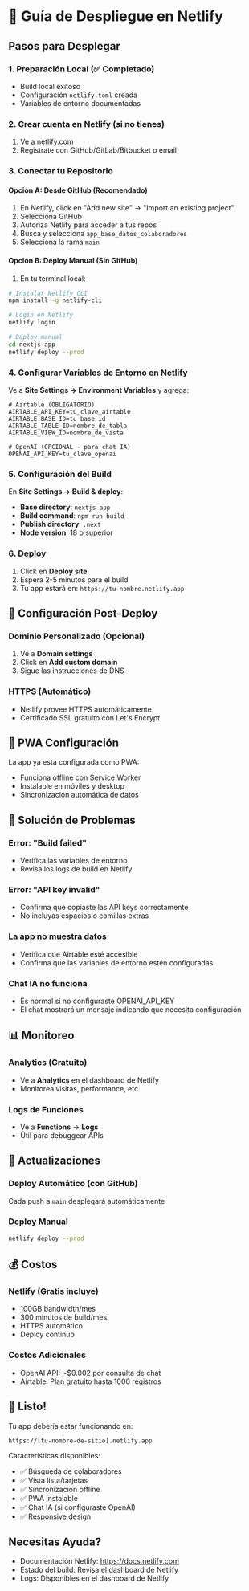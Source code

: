 # 🚀 Guía de Despliegue en Netlify

## Pasos para Desplegar

### 1. Preparación Local (✅ Completado)
- Build local exitoso
- Configuración `netlify.toml` creada
- Variables de entorno documentadas

### 2. Crear cuenta en Netlify (si no tienes)
1. Ve a [netlify.com](https://www.netlify.com)
2. Registrate con GitHub/GitLab/Bitbucket o email

### 3. Conectar tu Repositorio

#### Opción A: Desde GitHub (Recomendado)
1. En Netlify, click en "Add new site" → "Import an existing project"
2. Selecciona GitHub
3. Autoriza Netlify para acceder a tus repos
4. Busca y selecciona `app_base_datos_colaboradores`
5. Selecciona la rama `main`

#### Opción B: Deploy Manual (Sin GitHub)
1. En tu terminal local:
```bash
# Instalar Netlify CLI
npm install -g netlify-cli

# Login en Netlify
netlify login

# Deploy manual
cd nextjs-app
netlify deploy --prod
```

### 4. Configurar Variables de Entorno en Netlify

Ve a **Site Settings → Environment Variables** y agrega:

```env
# Airtable (OBLIGATORIO)
AIRTABLE_API_KEY=tu_clave_airtable
AIRTABLE_BASE_ID=tu_base_id
AIRTABLE_TABLE_ID=nombre_de_tabla
AIRTABLE_VIEW_ID=nombre_de_vista

# OpenAI (OPCIONAL - para chat IA)
OPENAI_API_KEY=tu_clave_openai
```

### 5. Configuración del Build

En **Site Settings → Build & deploy**:

- **Base directory**: `nextjs-app`
- **Build command**: `npm run build`
- **Publish directory**: `.next`
- **Node version**: 18 o superior

### 6. Deploy

1. Click en **Deploy site**
2. Espera 2-5 minutos para el build
3. Tu app estará en: `https://tu-nombre.netlify.app`

## 🔧 Configuración Post-Deploy

### Dominio Personalizado (Opcional)
1. Ve a **Domain settings**
2. Click en **Add custom domain**
3. Sigue las instrucciones de DNS

### HTTPS (Automático)
- Netlify provee HTTPS automáticamente
- Certificado SSL gratuito con Let's Encrypt

## 📱 PWA Configuración

La app ya está configurada como PWA:
- Funciona offline con Service Worker
- Instalable en móviles y desktop
- Sincronización automática de datos

## 🐛 Solución de Problemas

### Error: "Build failed"
- Verifica las variables de entorno
- Revisa los logs de build en Netlify

### Error: "API key invalid"
- Confirma que copiaste las API keys correctamente
- No incluyas espacios o comillas extras

### La app no muestra datos
- Verifica que Airtable esté accesible
- Confirma que las variables de entorno estén configuradas

### Chat IA no funciona
- Es normal si no configuraste OPENAI_API_KEY
- El chat mostrará un mensaje indicando que necesita configuración

## 📊 Monitoreo

### Analytics (Gratuito)
- Ve a **Analytics** en el dashboard de Netlify
- Monitorea visitas, performance, etc.

### Logs de Funciones
- Ve a **Functions** → **Logs**
- Útil para debuggear APIs

## 🔄 Actualizaciones

### Deploy Automático (con GitHub)
Cada push a `main` desplegará automáticamente

### Deploy Manual
```bash
netlify deploy --prod
```

## 💰 Costos

### Netlify (Gratis incluye)
- 100GB bandwidth/mes
- 300 minutos de build/mes
- HTTPS automático
- Deploy continuo

### Costos Adicionales
- OpenAI API: ~$0.002 por consulta de chat
- Airtable: Plan gratuito hasta 1000 registros

## 🎉 Listo!

Tu app debería estar funcionando en:
```
https://[tu-nombre-de-sitio].netlify.app
```

Características disponibles:
- ✅ Búsqueda de colaboradores
- ✅ Vista lista/tarjetas
- ✅ Sincronización offline
- ✅ PWA instalable
- ✅ Chat IA (si configuraste OpenAI)
- ✅ Responsive design

## Necesitas Ayuda?

- Documentación Netlify: https://docs.netlify.com
- Estado del build: Revisa el dashboard de Netlify
- Logs: Disponibles en el dashboard de Netlify